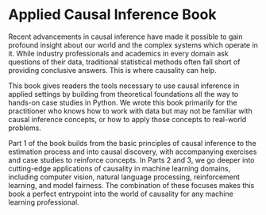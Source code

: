 # Applied Causal Inference Book

Recent advancements in causal inference have made it possible to gain profound insight about our world and the complex systems which operate in it. While industry professionals and academics in every domain ask questions of their data, traditional statistical methods often fall short of providing conclusive answers. This is where causality can help.

This book gives readers the tools necessary to use causal inference in applied settings by building from theoretical foundations all the way to hands-on case studies in Python. We wrote this book primarily for the practitioner who knows how to work with data but may not be familiar with causal inference concepts, or how to apply those concepts to real-world problems.

Part 1 of the book builds from the basic principles of causal inference to the estimation process and into causal discovery, with accompanying exercises and case studies to reinforce concepts. In Parts 2 and 3, we go deeper into cutting-edge applications of causality in machine learning domains, including computer vision, natural language processing, reinforcement learning, and model fairness. The combination of these focuses makes this book a perfect entrypoint into the world of causality for any machine learning professional.